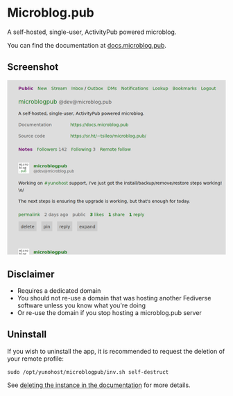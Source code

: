 # Microblog.pub

A self-hosted, single-user, ActivityPub powered microblog.

You can find the documentation at [docs.microblog.pub](https://docs.microblog.pub).

## Screenshot

![Screenshot of Microblog.pub](./doc/screenshots/microblogpub_demo.png)

## Disclaimer

* Requires a dedicated domain
* You should not re-use a domain that was hosting another Fediverse software unless you know what you're doing
* Or re-use the domain if you stop hosting a microblog.pub server

## Uninstall

If you wish to uninstall the app, it is recommended to request the deletion of your remote profile:

```
sudo /opt/yunohost/microblogpub/inv.sh self-destruct
```

See [deleting the instance in the documentation](https://docs.microblog.pub/user_guide.html#deleting-the-instance) for more details.
